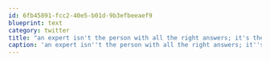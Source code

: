 ```yaml
---
id: 6fb45891-fcc2-40e5-b01d-9b3efbeeaef9
blueprint: text
category: twitter
title: "an expert isn't the person with all the right answers; it's the person who asks the right questions @laurenbacon #webnotwar"
caption: 'an expert isn''t the person with all the right answers; it''s the person who asks the right questions <span class="username username_linked">@<a href="https://twitter.com/laurenbacon" title="Lauren Bacon">laurenbacon</a></span> <span class="hashtag hashtag_local">#<a href="http://tweettemp.darylchymko.ca/?tag=webnotwar">webnotwar</a>'
---
```

